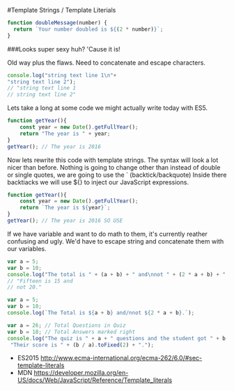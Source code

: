 #Template Strings / Template Literials 

```js
function doubleMessage(number) {
  return `Your number doubled is ${(2 * number)}`;
}
```
###Looks super sexy huh? 'Cause it is!

Old way plus the flaws. Need to concatenate and escape characters. 

```js
console.log("string text line 1\n"+
"string text line 2");
// "string text line 1
// string text line 2"
```

Lets take a long at some code we might actually write today with ES5. 
```js
function getYear(){
	const year = new Date().getFullYear();
	return "The year is " + year;
}
getYear(); // The year is 2016 
```

Now lets rewrite this code with template strings. The syntax will look a lot nicer than before. Nothing is going to change other than instead of double or single quotes, we are going to use the ` (backtick/backquote) Inside there backtiacks we will use ${} to inject our JavaScript expressions. 

```js
function getYear(){
	const year = new Date().getFullYear();
	return `The year is ${year}`;
}
getYear(); // The year is 2016 SO USE 
```

If we have variable and want to do math to them, it's currently reather confusing and ugly.
We'd have to escape string and concatenate them with our variables.

```js
var a = 5;
var b = 10;
console.log("The total is " + (a + b) + " and\nnot " + (2 * a + b) + ".");
// "Fifteen is 15 and
// not 20."
```

```js
var a = 5;
var b = 10;
console.log(`The Total is ${a + b} and/nnot ${2 * a + b}.`);
```

```js
var a = 26; // Total Questions in Quiz
var b = 18; // Total Answers marked right
console.log("The quiz is " + a + " questions and the student got " + b + " correct\n" +
 "Their score is " + (b / a).toFixed(2) + ".");
```


- ES2015
http://www.ecma-international.org/ecma-262/6.0/#sec-template-literals
- MDN
https://developer.mozilla.org/en-US/docs/Web/JavaScript/Reference/Template_literals